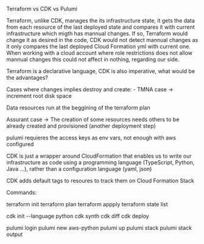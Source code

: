 Terraform vs CDK vs Pulumi

Terraform, unlike CDK, manages the its infrastructure state, it gets the data from each resource of the last deployed state and compares it with current infrastructure which migth has mannual changes. If so, Terraform would change it as desired in the code, CDK would not detect mannual changes as it only compares the last deployed Cloud Formation yml with current one. When working with a cloud account where role restrictions does not allow mannual changes this could not affect in nothing, regarding our side.

Terraform is a declarative language, CDK is also imperative, what would be the advantages?

Cases where changes implies destroy and create:
    - TMNA case -> increment root disk space

Data resources run at the beggining of the terraform plan

Assurant case -> The creation of some resources needs others to be already created and provisioned (another deployment step)

pulumi requieres the access keys as env vars, not enough with aws configured

CDK is just a wrapper around CloudFormation that enables us to write our infrastructure as code using a programming language (TypeScript, Python, Java ...), rather than a configuration language (yaml, json)

CDK adds default tags to resoures to track them on Cloud Formation Stack


Commands:

terraform init
terraform plan
terraform appply
terraform state list

cdk init --language python
cdk synth
cdk diff
cdk deploy

pulumi login
pulumi new aws-python
pulumi up
pulumi stack
pulumi stack output